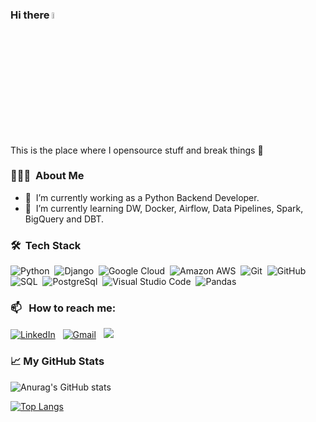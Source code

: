 ### Hi there <img src="https://media.giphy.com/media/hvRJCLFzcasrR4ia7z/giphy.gif" width="5%"></a>
This is the place where I opensource stuff and break things :rofl:

### 👨🏻‍💻 &nbsp;About Me

- 🔭 &nbsp;I’m currently working as a Python Backend Developer.
- 🌱 &nbsp;I’m currently learning DW, Docker, Airflow, Data Pipelines, Spark, BigQuery and DBT.

### 🛠 &nbsp;Tech Stack

![Python](https://img.shields.io/badge/-Python-05122A?style=flat&logo=python)&nbsp;
![Django](https://img.shields.io/badge/-Django-05122A?style=flat&logo=django&logoColor=092E20)&nbsp;
![Google Cloud](https://img.shields.io/badge/Google_Cloud-4285F4?style=flat&logo=google-cloud&logoColor=white)&nbsp;
![Amazon AWS](https://img.shields.io/badge/Amazon_AWS-232F3E?style=flat&logo=amazon-aws&logoColor=white)&nbsp;
![Git](https://img.shields.io/badge/-Git-05122A?style=flat&logo=git)&nbsp;
![GitHub](https://img.shields.io/badge/-GitHub-05122A?style=flat&logo=github)&nbsp;
![SQL](https://img.shields.io/badge/MySQL-05122A?style=flat&logo=mysql&logoColor=white)&nbsp;
![PostgreSql](https://img.shields.io/badge/PostgreSQL-316192?style=flat&logo=postgresql&logoColor=white)&nbsp;
![Visual Studio Code](https://img.shields.io/badge/-Visual%20Studio%20Code-05122A?style=flat&logo=visual-studio-code&logoColor=007ACC)&nbsp;
![Pandas](https://img.shields.io/badge/pandas%20-%23150458.svg?&style=flat&logo=pandas&logoColor=white)&nbsp;


### 📫 &nbsp; How to reach me:


<a href="https://www.linkedin.com/in/haider-kunna-639894184/"><img alt="LinkedIn" src="https://img.shields.io/badge/linkedin%20-%230077B5.svg?&style=flat&logo=linkedin&logoColor=white"/></a> &nbsp;
<a href="mailto:haydargaily@gmail.com"><img alt="Gmail" src="https://img.shields.io/badge/Gmail-D14836?style=flat&logo=gmail&logoColor=white" /></a> &nbsp;
<a href="https://twitter.com/xxchiefxx"><img src="https://img.shields.io/badge/-@xxchiefxx-00acee?style=flat&logo=Twitter&logoColor=white"/></a> &nbsp;

### &#x1f4c8; My GitHub Stats
![Anurag's GitHub stats](https://github-readme-stats.vercel.app/api?username=HaydarZaraki&show_icons=true&theme=radical&count_private=true&include_all_commits=true)


[![Top Langs](https://github-readme-stats.vercel.app/api/top-langs/?username=HaydarZaraki&layout=compact&theme=radical&include_all_commits=true&count_private=true)](https://github.com/anuraghazra/github-readme-stats)

